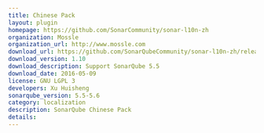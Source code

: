 ```yaml
---
title: Chinese Pack
layout: plugin
homepage: https://github.com/SonarCommunity/sonar-l10n-zh
organization: Mossle
organization_url: http://www.mossle.com
download_url: https://github.com/SonarQubeCommunity/sonar-l10n-zh/releases/download/sonar-l10n-zh-plugin-1.10/sonar-l10n-zh-plugin-1.10.jar
download_version: 1.10
download_description: Support SonarQube 5.5
download_date: 2016-05-09
license: GNU LGPL 3
developers: Xu Huisheng
sonarqube_version: 5.5-5.6
category: localization
description: SonarQube Chinese Pack
details: 
---
```

